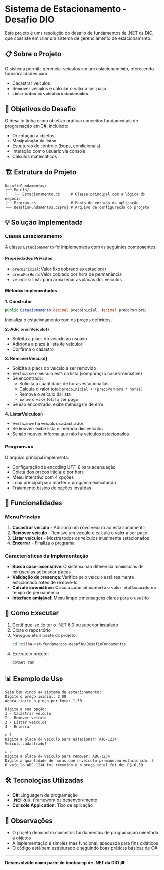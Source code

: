 # Sistema de Estacionamento - Desafio DIO

Este projeto é uma resolução do desafio de fundamentos de .NET da DIO, que consiste em criar um sistema de gerenciamento de estacionamento.

## 📋 Sobre o Projeto

O sistema permite gerenciar veículos em um estacionamento, oferecendo funcionalidades para:
- Cadastrar veículos
- Remover veículos e calcular o valor a ser pago
- Listar todos os veículos estacionados

## 🎯 Objetivos do Desafio

O desafio tinha como objetivo praticar conceitos fundamentais de programação em C#, incluindo:
- Orientação a objetos
- Manipulação de listas
- Estruturas de controle (loops, condicionais)
- Interação com o usuário via console
- Cálculos matemáticos

## 🏗️ Estrutura do Projeto

```
DesafioFundamentos/
├── Models/
│   └── Estacionamento.cs     # Classe principal com a lógica do negócio
├── Program.cs                # Ponto de entrada da aplicação
└── DesafioFundamentos.csproj # Arquivo de configuração do projeto
```

## 💡 Solução Implementada

### Classe Estacionamento

A classe `Estacionamento` foi implementada com os seguintes componentes:

#### Propriedades Privadas
- `precoInicial`: Valor fixo cobrado ao estacionar
- `precoPorHora`: Valor cobrado por hora de permanência
- `veiculos`: Lista para armazenar as placas dos veículos

#### Métodos Implementados

**1. Construtor**
```csharp
public Estacionamento(decimal precoInicial, decimal precoPorHora)
```
Inicializa o estacionamento com os preços definidos.

**2. AdicionarVeiculo()**
- Solicita a placa do veículo ao usuário
- Adiciona a placa à lista de veículos
- Confirma o cadastro

**3. RemoverVeiculo()**
- Solicita a placa do veículo a ser removido
- Verifica se o veículo está na lista (comparação case-insensitive)
- Se encontrado:
  - Solicita a quantidade de horas estacionadas
  - Calcula o valor total: `precoInicial + (precoPorHora * horas)`
  - Remove o veículo da lista
  - Exibe o valor total a ser pago
- Se não encontrado: exibe mensagem de erro

**4. ListarVeiculos()**
- Verifica se há veículos cadastrados
- Se houver: exibe lista numerada dos veículos
- Se não houver: informa que não há veículos estacionados

### Program.cs

O arquivo principal implementa:
- Configuração de encoding UTF-8 para acentuação
- Coleta dos preços inicial e por hora
- Menu interativo com 4 opções
- Loop principal para manter o programa executando
- Tratamento básico de opções inválidas

## 🔧 Funcionalidades

### Menu Principal
1. **Cadastrar veículo** - Adiciona um novo veículo ao estacionamento
2. **Remover veículo** - Remove um veículo e calcula o valor a ser pago
3. **Listar veículos** - Mostra todos os veículos atualmente estacionados
4. **Encerrar** - Finaliza o programa

### Características da Implementação

- **Busca case-insensitive**: O sistema não diferencia maiúsculas de minúsculas ao buscar placas
- **Validação de presença**: Verifica se o veículo está realmente estacionado antes de removê-lo
- **Cálculo automático**: Calcula automaticamente o valor total baseado no tempo de permanência
- **Interface amigável**: Menu limpo e mensagens claras para o usuário

## 🚀 Como Executar

1. Certifique-se de ter o .NET 6.0 ou superior instalado
2. Clone o repositório
3. Navegue até a pasta do projeto:
   ```bash
   cd trilha-net-fundamentos-desafio/DesafioFundamentos
   ```
4. Execute o projeto:
   ```bash
   dotnet run
   ```

## 📊 Exemplo de Uso

```
Seja bem vindo ao sistema de estacionamento!
Digite o preço inicial: 2,00
Agora digite o preço por hora: 1,50

Digite a sua opção:
1 - Cadastrar veículo
2 - Remover veículo  
3 - Listar veículos
4 - Encerrar

> 1
Digite a placa do veículo para estacionar: ABC-1234
Veiculo cadastrado!

> 2
Digite a placa do veículo para remover: ABC-1234
Digite a quantidade de horas que o veículo permaneceu estacionado: 3
O veículo ABC-1234 foi removido e o preço total foi de: R$ 6,50
```

## 🛠️ Tecnologias Utilizadas

- **C#**: Linguagem de programação
- **.NET 8.0**: Framework de desenvolvimento
- **Console Application**: Tipo de aplicação

## 📝 Observações

- O projeto demonstra conceitos fundamentais de programação orientada a objetos
- A implementação é simples mas funcional, adequada para fins didáticos
- O código está bem estruturado e seguindo boas práticas básicas de C#

---

**Desenvolvido como parte do bootcamp de .NET da DIO** 🎓
